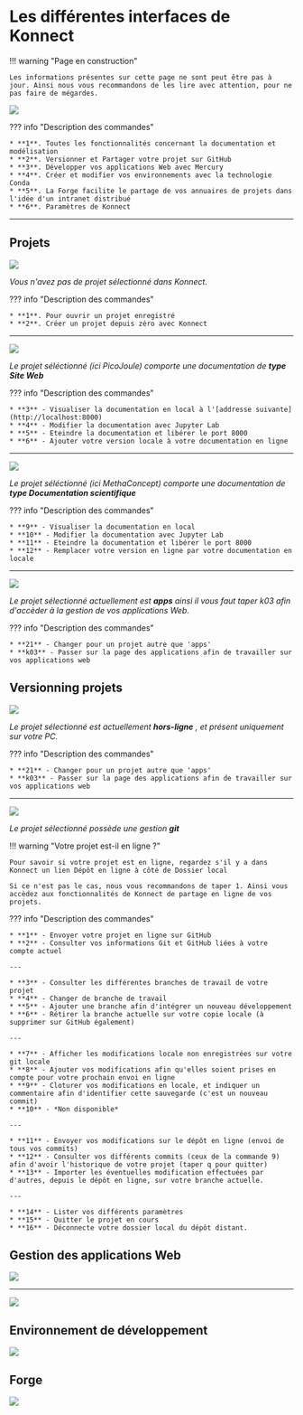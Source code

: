 

# **Les différentes interfaces** de Konnect

!!! warning "Page en construction"

    Les informations présentes sur cette page ne sont peut être pas à jour. Ainsi nous vous recommandons de les lire avec attention, pour ne pas faire de mégardes.

![](../../images/konnect_accueil.png)


??? info "Description des commandes"

    * **1**. Toutes les fonctionnalités concernant la documentation et modélisation
    * **2**. Versionner et Partager votre projet sur GitHub
    * **3**. Développer vos applications Web avec Mercury
    * **4**. Créer et modifier vos environnements avec la technologie Conda
    * **5**. La Forge facilite le partage de vos annuaires de projets dans l'idée d'un intranet distribué
    * **6**. Paramètres de Konnect

---

## Projets

![](../../images/no_prj_konnect.png)

*Vous n'avez pas de projet sélectionné dans Konnect.* 

??? info "Description des commandes"

    * **1**. Pour ouvrir un projet enregistré
    * **2**. Créer un projet depuis zéro avec Konnect

---

![](../../images/prj_site_web.png)

*Le projet séléctionné (ici PicoJoule) comporte une documentation de* ***type Site Web***


??? info "Description des commandes"

    * **3** - Visualiser la documentation en local à l'[addresse suivante](http://localhost:8000)
    * **4** - Modifier la documentation avec Jupyter Lab
    * **5** - Eteindre la documentation et libérer le port 8000
    * **6** - Ajouter votre version locale à votre documentation en ligne 


---

![](../../images/prj_doc_scientifique.png)

*Le projet séléctionné (ici MethaConcept) comporte une documentation de* ***type Documentation scientifique***

??? info "Description des commandes"

    * **9** - Visualiser la documentation en local
    * **10** - Modifier la documentation avec Jupyter Lab
    * **11** - Eteindre la documentation et libérer le port 8000
    * **12** - Remplacer votre version en ligne par votre documentation en locale 


---

![](../../images/prj_deactivate.png)

*Le projet sélectionné actuellement est* ***apps*** *ainsi il vous faut taper k03 afin d'accèder à la gestion de vos applications Web.*


??? info "Description des commandes"

    * **21** - Changer pour un projet autre que 'apps'
    * **k03** - Passer sur la page des applications afin de travailler sur vos applications web

## Versionning projets


![](../../images/git_init_konnect.png)


*Le projet sélectionné est actuellement* ***hors-ligne*** *, et présent uniquement sur votre PC.*

??? info "Description des commandes"

    * **21** - Changer pour un projet autre que 'apps'
    * **k03** - Passer sur la page des applications afin de travailler sur vos applications web

---


![](../../images/git_active_konnect.png)

*Le projet sélectionné possède une gestion* ***git***

!!! warning "Votre projet est-il en ligne ?"

    Pour savoir si votre projet est en ligne, regardez s'il y a dans Konnect un lien Dépôt en ligne à côté de Dossier local
    
    Si ce n'est pas le cas, nous vous recommandons de taper 1. Ainsi vous accèdez aux fonctionnalités de Konnect de partage en ligne de vos projets.



??? info "Description des commandes"

    * **1** - Envoyer votre projet en ligne sur GitHub
    * **2** - Consulter vos informations Git et GitHub liées à votre compte actuel
    
    ---
    
    * **3** - Consulter les différentes branches de travail de votre projet
    * **4** - Changer de branche de travail
    * **5** - Ajouter une branche afin d'intégrer un nouveau développement
    * **6** - Rétirer la branche actuelle sur votre copie locale (à supprimer sur GitHub également)
    
    ---
    
    * **7** - Afficher les modifications locale non enregistrées sur votre git locale
    * **8** - Ajouter vos modifications afin qu'elles soient prises en compte pour votre prochain envoi en ligne
    * **9** - Cloturer vos modifications en locale, et indiquer un commentaire afin d'identifier cette sauvegarde (c'est un nouveau commit)
    * **10** - *Non disponible*
    
    ---
    
    * **11** - Envoyer vos modifications sur le dépôt en ligne (envoi de tous vos commits)
    * **12** - Consulter vos différents commits (ceux de la commande 9) afin d'avoir l'historique de votre projet (taper q pour quitter)
    * **13** - Importer les éventuelles modification effectuées par d'autres, depuis le dépôt en ligne, sur votre branche actuelle.
    
    ---
    
    * **14** - Lister vos différents paramètres
    * **15** - Quitter le projet en cours
    * **16** - Déconnecte votre dossier local du dépôt distant.

    

## Gestion des applications Web

![](../../images/apps_deactivate_konnect.png)





---

![](../../images/apps_konnect.png)



## Environnement de développement

![](../../images/konnect_conda.png)



## Forge

![](../../images/forge_konnect.png)


<style>
  .md-content__button {
    display: none;
  }
</style>